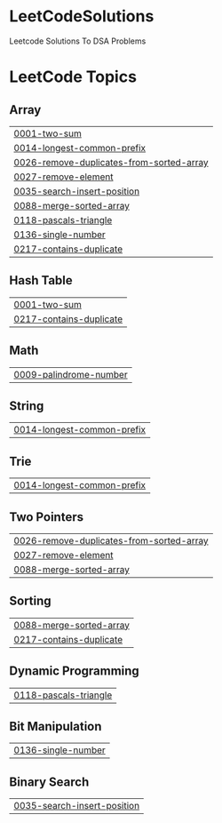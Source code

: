 # LeetCodeSolutions
Leetcode Solutions To DSA Problems

<!---LeetCode Topics Start-->
# LeetCode Topics
## Array
|  |
| ------- |
| [0001-two-sum](https://github.com/HiranyamayHazra101922/LeetCodeSolutions/tree/master/0001-two-sum) |
| [0014-longest-common-prefix](https://github.com/HiranyamayHazra101922/LeetCodeSolutions/tree/master/0014-longest-common-prefix) |
| [0026-remove-duplicates-from-sorted-array](https://github.com/HiranyamayHazra101922/LeetCodeSolutions/tree/master/0026-remove-duplicates-from-sorted-array) |
| [0027-remove-element](https://github.com/HiranyamayHazra101922/LeetCodeSolutions/tree/master/0027-remove-element) |
| [0035-search-insert-position](https://github.com/HiranyamayHazra101922/LeetCodeSolutions/tree/master/0035-search-insert-position) |
| [0088-merge-sorted-array](https://github.com/HiranyamayHazra101922/LeetCodeSolutions/tree/master/0088-merge-sorted-array) |
| [0118-pascals-triangle](https://github.com/HiranyamayHazra101922/LeetCodeSolutions/tree/master/0118-pascals-triangle) |
| [0136-single-number](https://github.com/HiranyamayHazra101922/LeetCodeSolutions/tree/master/0136-single-number) |
| [0217-contains-duplicate](https://github.com/HiranyamayHazra101922/LeetCodeSolutions/tree/master/0217-contains-duplicate) |
## Hash Table
|  |
| ------- |
| [0001-two-sum](https://github.com/HiranyamayHazra101922/LeetCodeSolutions/tree/master/0001-two-sum) |
| [0217-contains-duplicate](https://github.com/HiranyamayHazra101922/LeetCodeSolutions/tree/master/0217-contains-duplicate) |
## Math
|  |
| ------- |
| [0009-palindrome-number](https://github.com/HiranyamayHazra101922/LeetCodeSolutions/tree/master/0009-palindrome-number) |
## String
|  |
| ------- |
| [0014-longest-common-prefix](https://github.com/HiranyamayHazra101922/LeetCodeSolutions/tree/master/0014-longest-common-prefix) |
## Trie
|  |
| ------- |
| [0014-longest-common-prefix](https://github.com/HiranyamayHazra101922/LeetCodeSolutions/tree/master/0014-longest-common-prefix) |
## Two Pointers
|  |
| ------- |
| [0026-remove-duplicates-from-sorted-array](https://github.com/HiranyamayHazra101922/LeetCodeSolutions/tree/master/0026-remove-duplicates-from-sorted-array) |
| [0027-remove-element](https://github.com/HiranyamayHazra101922/LeetCodeSolutions/tree/master/0027-remove-element) |
| [0088-merge-sorted-array](https://github.com/HiranyamayHazra101922/LeetCodeSolutions/tree/master/0088-merge-sorted-array) |
## Sorting
|  |
| ------- |
| [0088-merge-sorted-array](https://github.com/HiranyamayHazra101922/LeetCodeSolutions/tree/master/0088-merge-sorted-array) |
| [0217-contains-duplicate](https://github.com/HiranyamayHazra101922/LeetCodeSolutions/tree/master/0217-contains-duplicate) |
## Dynamic Programming
|  |
| ------- |
| [0118-pascals-triangle](https://github.com/HiranyamayHazra101922/LeetCodeSolutions/tree/master/0118-pascals-triangle) |
## Bit Manipulation
|  |
| ------- |
| [0136-single-number](https://github.com/HiranyamayHazra101922/LeetCodeSolutions/tree/master/0136-single-number) |
## Binary Search
|  |
| ------- |
| [0035-search-insert-position](https://github.com/HiranyamayHazra101922/LeetCodeSolutions/tree/master/0035-search-insert-position) |
<!---LeetCode Topics End-->
